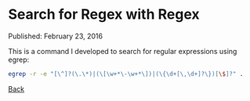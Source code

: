 # Search for Regex with Regex

Published: February 23, 2016

This is a command I developed to search for regular expressions using egrep:

```bash
egrep -r -e "[\^]?(\.\*)|(\[\w+*\-\w+*\])|(\{\d+[\,\d+]?\})[\$]?" .
```

[Back](https://nstarke.github.io/)
